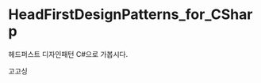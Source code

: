 HeadFirstDesignPatterns_for_CSharp
==================================

헤드퍼스트 디자인패턴
C#으로 가봅시다. 


고고싱
